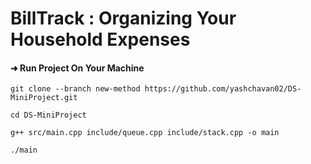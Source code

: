 # BillTrack : Organizing Your Household Expenses

#### ➜ Run Project On Your Machine

```
git clone --branch new-method https://github.com/yashchavan02/DS-MiniProject.git
```
```
cd DS-MiniProject
```

```
g++ src/main.cpp include/queue.cpp include/stack.cpp -o main
```

```
./main
```

